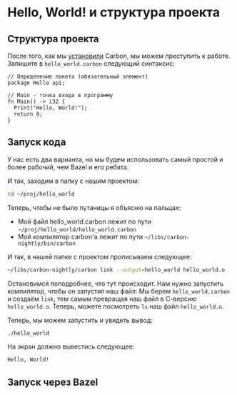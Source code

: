 # Hello, World! и структура проекта


## Структура проекта

После того, как мы [установили][installation] Carbon, мы можем преступить к работе.
Запишите в `hello_world.carbon` следующий синтаксис:

```Carbon
// Определение пакета (обязательный элемент)
package Hello api;

// Main - точка входа в программу
fn Main() -> i32 {
  Print("Hello, World!");
  return 0;
}
```

## Запуск кода

У нас есть два варианта, но мы будем использовать самый простой и более рабочий, чем
Bazel и его ребята.

И так, заходим в папку с нашим проектом: 

```bash
cd ~/proj/hello_world
```

Теперь, чтобы не было путаницы я объясню на пальцах:

- Мой файл hello_world.carbon лежит по пути `~/proj/hello_world/hello_world.carbon`
- Мой компилятор carbon'а лежит по пути `~/libs/carbon-nightly/bin/carbon`

И так, в нашей папке с проектом прописываем следующее:

```bash
~/libs/carbon-nightly/carbon link --output=hello_world hello_world.o
```

Остановимся поподробнее, что тут происходит. 
Нам нужно запустить компилятор, чтобы он запустил наш файл:
Мы берем `hello_world.carbon` и создаём 
`link`, тем самым превращая наш файл в С-версию `hello_world.o`. Теперь, можете
посмотреть `ls` наш файл `hello_world.o`.

Теперь, мы можем запустить и увидеть вывод:
```bash
./hello_world
```

На экран должно вывестись следующее:

```bash
Hello, World!
```

## Запуск через Bazel

## 







[installation]: /handbook/getting-started/installation
